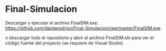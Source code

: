 # Final-Simulacion

Descargar y ejecutar el archivo FinalSIM.exe: https://github.com/davilarodrigo/Final-Simulacion/raw/master/FinalSIM.exe

o descargar todo el repositorio y abrir el archivo FinalSIM.sln para ver el código fuente del proyecto (se requiere de Visual Studio)
